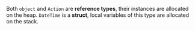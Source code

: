 ﻿Both `object` and `Action` are **reference types**, their instances are allocated on the heap.
`DateTime` is a **struct**, local variables of this type are allocated on the stack.